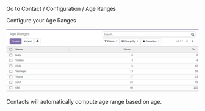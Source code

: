 Go to Contact / Configuration / Age Ranges

Configure your Age Ranges

![image](../static/description/configure_age_range.png)

Contacts will automatically compute age range based on age.
